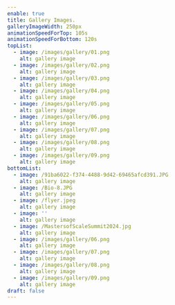 ```yaml
---
enable: true
title: Gallery Images.
galleryImageWidth: 250px
animationSpeedForTop: 105s
animationSpeedForBottom: 120s
topList:
  - image: /images/gallery/01.png
    alt: gallery image
  - image: /images/gallery/02.png
    alt: gallery image
  - image: /images/gallery/03.png
    alt: gallery image
  - image: /images/gallery/04.png
    alt: gallery image
  - image: /images/gallery/05.png
    alt: gallery image
  - image: /images/gallery/06.png
    alt: gallery image
  - image: /images/gallery/07.png
    alt: gallery image
  - image: /images/gallery/08.png
    alt: gallery image
  - image: /images/gallery/09.png
    alt: gallery image
bottomList:
  - image: /91ba6022-f374-4488-9d42-69465afcd391.JPG
    alt: gallery image
  - image: /Bio-8.JPG
    alt: gallery image
  - image: /flyer.jpeg
    alt: gallery image
  - image: ''
    alt: gallery image
  - image: /MastersofScaleSummit2024.jpg
    alt: gallery image
  - image: /images/gallery/06.png
    alt: gallery image
  - image: /images/gallery/07.png
    alt: gallery image
  - image: /images/gallery/08.png
    alt: gallery image
  - image: /images/gallery/09.png
    alt: gallery image
draft: false
---
```

